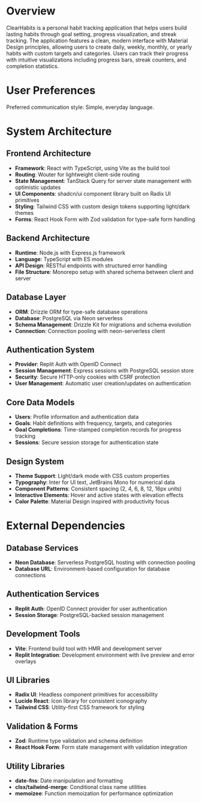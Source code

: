 # Overview

ClearHabits is a personal habit tracking application that helps users build lasting habits through goal setting, progress visualization, and streak tracking. The application features a clean, modern interface with Material Design principles, allowing users to create daily, weekly, monthly, or yearly habits with custom targets and categories. Users can track their progress with intuitive visualizations including progress bars, streak counters, and completion statistics.

# User Preferences

Preferred communication style: Simple, everyday language.

# System Architecture

## Frontend Architecture
- **Framework**: React with TypeScript, using Vite as the build tool
- **Routing**: Wouter for lightweight client-side routing
- **State Management**: TanStack Query for server state management with optimistic updates
- **UI Components**: shadcn/ui component library built on Radix UI primitives
- **Styling**: Tailwind CSS with custom design tokens supporting light/dark themes
- **Forms**: React Hook Form with Zod validation for type-safe form handling

## Backend Architecture
- **Runtime**: Node.js with Express.js framework
- **Language**: TypeScript with ES modules
- **API Design**: RESTful endpoints with structured error handling
- **File Structure**: Monorepo setup with shared schema between client and server

## Database Layer
- **ORM**: Drizzle ORM for type-safe database operations
- **Database**: PostgreSQL via Neon serverless
- **Schema Management**: Drizzle Kit for migrations and schema evolution
- **Connection**: Connection pooling with neon-serverless client

## Authentication System
- **Provider**: Replit Auth with OpenID Connect
- **Session Management**: Express sessions with PostgreSQL session store
- **Security**: Secure HTTP-only cookies with CSRF protection
- **User Management**: Automatic user creation/updates on authentication

## Core Data Models
- **Users**: Profile information and authentication data
- **Goals**: Habit definitions with frequency, targets, and categories
- **Goal Completions**: Time-stamped completion records for progress tracking
- **Sessions**: Secure session storage for authentication state

## Design System
- **Theme Support**: Light/dark mode with CSS custom properties
- **Typography**: Inter for UI text, JetBrains Mono for numerical data
- **Component Patterns**: Consistent spacing (2, 4, 6, 8, 12, 16px units)
- **Interactive Elements**: Hover and active states with elevation effects
- **Color Palette**: Material Design inspired with productivity focus

# External Dependencies

## Database Services
- **Neon Database**: Serverless PostgreSQL hosting with connection pooling
- **Database URL**: Environment-based configuration for database connections

## Authentication Services  
- **Replit Auth**: OpenID Connect provider for user authentication
- **Session Storage**: PostgreSQL-backed session management

## Development Tools
- **Vite**: Frontend build tool with HMR and development server
- **Replit Integration**: Development environment with live preview and error overlays

## UI Libraries
- **Radix UI**: Headless component primitives for accessibility
- **Lucide React**: Icon library for consistent iconography
- **Tailwind CSS**: Utility-first CSS framework for styling

## Validation & Forms
- **Zod**: Runtime type validation and schema definition
- **React Hook Form**: Form state management with validation integration

## Utility Libraries
- **date-fns**: Date manipulation and formatting
- **clsx/tailwind-merge**: Conditional class name utilities
- **memoizee**: Function memoization for performance optimization